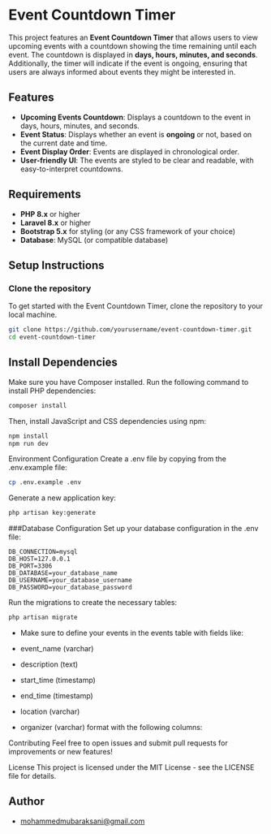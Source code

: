 # Event Countdown Timer

This project features an **Event Countdown Timer** that allows users to view upcoming events with a countdown showing the time remaining until each event. The countdown is displayed in **days, hours, minutes, and seconds**. Additionally, the timer will indicate if the event is ongoing, ensuring that users are always informed about events they might be interested in.

## Features
- **Upcoming Events Countdown**: Displays a countdown to the event in days, hours, minutes, and seconds.
- **Event Status**: Displays whether an event is **ongoing** or not, based on the current date and time.
- **Event Display Order**: Events are displayed in chronological order.
- **User-friendly UI**: The events are styled to be clear and readable, with easy-to-interpret countdowns.

## Requirements
- **PHP 8.x** or higher
- **Laravel 8.x** or higher
- **Bootstrap 5.x** for styling (or any CSS framework of your choice)
- **Database**: MySQL (or compatible database)

## Setup Instructions

### Clone the repository
To get started with the Event Countdown Timer, clone the repository to your local machine.

```bash
git clone https://github.com/yourusername/event-countdown-timer.git
cd event-countdown-timer
```
## Install Dependencies
Make sure you have Composer installed. Run the following command to install PHP dependencies:


```bash
composer install
```
Then, install JavaScript and CSS dependencies using npm:

```bash
npm install
npm run dev
```
Environment Configuration
Create a .env file by copying from the .env.example file:

```bash
cp .env.example .env
```
Generate a new application key:

```bash
php artisan key:generate
```

###Database Configuration
Set up your database configuration in the .env file:

```env
DB_CONNECTION=mysql
DB_HOST=127.0.0.1
DB_PORT=3306
DB_DATABASE=your_database_name
DB_USERNAME=your_database_username
DB_PASSWORD=your_database_password
```

Run the migrations to create the necessary tables:

```bash
php artisan migrate
```

- Make sure to define your events in the events table with fields like:

- event_name (varchar)

- description (text)

- start_time (timestamp)

- end_time (timestamp)

- location (varchar)

- organizer (varchar)
format with the following columns:
        
Contributing
Feel free to open issues and submit pull requests for improvements or new features!

License
This project is licensed under the MIT License - see the LICENSE file for details.
## Author
- mohammedmubaraksani@gmail.com
